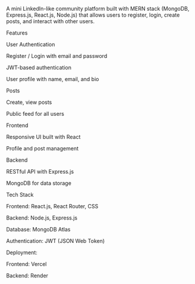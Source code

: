 A mini LinkedIn-like community platform built with MERN stack (MongoDB, Express.js, React.js, Node.js) that allows users to register, login, create posts, and interact with other users.

Features

User Authentication

Register / Login with email and password

JWT-based authentication

User profile with name, email, and bio

Posts

Create, view posts

Public feed for all users

Frontend

Responsive UI built with React

Profile and post management

Backend

RESTful API with Express.js

MongoDB for data storage

Tech Stack

Frontend: React.js, React Router, CSS

Backend: Node.js, Express.js

Database: MongoDB Atlas

Authentication: JWT (JSON Web Token)

Deployment:

Frontend: Vercel

Backend: Render
